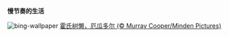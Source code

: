 
**慢节奏的生活**

![bing-wallpaper](https://www.bing.com/th?id=OHR.HoffmansSloth_ZH-CN7563408641_1920x1080.jpg)
[霍氏树懒，厄瓜多尔 (© Murray Cooper/Minden Pictures)](https://www.bing.com/search?q=%E5%9B%BD%E9%99%85%E6%A0%91%E6%87%92%E6%97%A5&amp;form=hpcapt&amp;mkt=zh-cn)
  